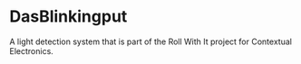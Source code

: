 # DasBlinkingput
A light detection system that is part of the Roll With It project for Contextual Electronics.
